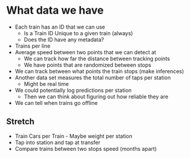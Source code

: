 # What data we have
- Each train has an ID that we can use
	- Is a Train ID Unique to a given train (always)
	- Does the ID have any metadata?
- Trains per line
- Average speed between two points that we can detect at
	- We can track how far the distance between tracking points
	- We have points that are randomized between stops
- We can track between what points the train stops (make inferences)
- Another data set measures the total number of taps per station
	- Might be real time
- We could potentially log predictions per station
	- Then we can think about figuring out how reliable they are
- We can tell when trains go offline

## Stretch
- Train Cars per Train - Maybe weight per station
- Tap into station and tap at transfer
- Compare trains between two stops speed (months apart)